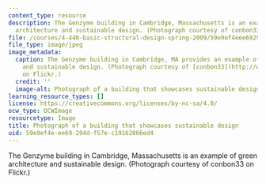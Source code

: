 ```yaml
---
content_type: resource
description: The Genzyme building in Cambridge, Massachusetts is an example of green
  architecture and sustainable design. (Photograph courtesy of conbon33 on Flickr.)
file: /courses/4-440-basic-structural-design-spring-2009/59e9ef4eee69294df57ec19162866ed4_4-440s09-th.jpg
file_type: image/jpeg
image_metadata:
  caption: The Genzyme building in Cambridge, MA provides an example of green architecture
    and sustainable design. (Photograph courtesy of [conbon33](http://www.flickr.com/photos/conbon/1389954190)
    on Flickr.)
  credit: ''
  image-alt: Photograph of a building that showcases sustainable design.
learning_resource_types: []
license: https://creativecommons.org/licenses/by-nc-sa/4.0/
ocw_type: OCWImage
resourcetype: Image
title: Photograph of a building that showcases sustainable design
uid: 59e9ef4e-ee69-294d-f57e-c19162866ed4
---
```

The Genzyme building in Cambridge, Massachusetts is an example of green architecture and sustainable design. (Photograph courtesy of conbon33 on Flickr.)